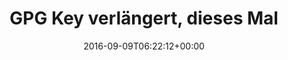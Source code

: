 ---
retweeted: false
source: <a href="https://about.twitter.com/products/tweetdeck" rel="nofollow">TweetDeck</a>
entities:
  hashtags: []
  symbols: []
  user_mentions:
  - name: 'Yubico | #YubiKey'
    screen_name: Yubico
    indices:
    - '34'
    - '41'
    id_str: '21195097'
    id: '21195097'
  urls:
  - url: https://t.co/GO3B4WQI4R
    expanded_url: http://bit.ly/2caabOv
    display_url: bit.ly/2caabOv
    indices:
    - '93'
    - '116'
  - url: https://t.co/mKBD8eiAYT
    expanded_url: http://bit.ly/2cab8Xe
    display_url: bit.ly/2cab8Xe
    indices:
    - '117'
    - '140'
display_text_range:
- '0'
- '140'
favorite_count: '3'
id_str: '774130768473751553'
truncated: false
retweet_count: '0'
id: '774130768473751553'
possibly_sensitive: false
created_at: Fri Sep 09 06:22:12 +0000 2016
favorited: false
full_text: 'GPG Key verlängert, dieses Mal im [@Yubico](https://twitter.com/Yubico)
  – mal sehen wie lange das gut geht. Aktueller Key:'
lang: de
quote_url: http://bit.ly/2cab8Xe
tags:
- pesos:twitter
date: '2016-09-09T06:22:12+00:00'
src: https://twitter.com/bascht/status/774130768473751553
original_url: https://twitter.com/bascht/status/774130768473751553
type: twitter_tweet
text: 'GPG Key verlängert, dieses Mal im [@Yubico](https://twitter.com/Yubico) – mal
  sehen wie lange das gut geht. Aktueller Key:'
title: 'GPG Key verlängert, dieses Mal '

---